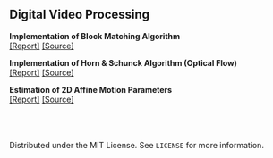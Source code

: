 ## Digital Video Processing 

**Implementation of Block Matching Algorithm** <br>
[[Report]](https://001honi.github.io/repos/video-processing/block-matching/report.html)  [[Source]](homework-1)  

**Implementation of Horn & Schunck Algorithm (Optical Flow)** <br>
[[Report]](https://001honi.github.io/repos/video-processing/optical-flow/report.html)  [[Source]](homework-2)  
  
**Estimation of 2D Affine Motion Parameters** <br>
[[Report]](https://001honi.github.io/repos/video-processing/affine-motion/report.html)  [[Source]](homework-3)  


<br><br><br>
Distributed under the MIT License. See `LICENSE` for more information.
